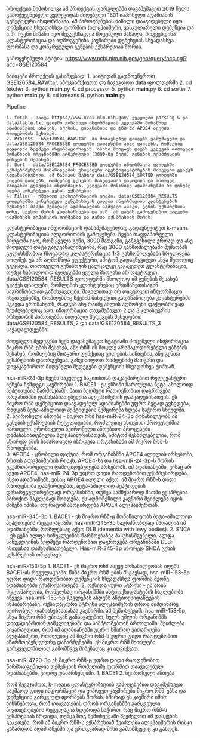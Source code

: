პროექტის მიმოხილვა
ამ პროექტის ფარგლებში დავამუშავეთ 2019 წელს გამოქვეყნებული კვლევიდან მიღებული 1601 იაპონელი ადამიანის გენეტიკური ინფორმაცია.  ამ პიროვნებების ნაწილი დაავადებული იყო დემენციის სხვადასხვა ფორმით (ალცჰაიმერი, ვასკულარული დემენცია და ა.შ). ჩვენი მიზანი იყო შეგვესწავლა მოცემული მასალა, მოგვეხდინა კლასტერიზაცია და აღმოგვეჩინა კავშირები დემენციის სხვადასხვა ფორმასა და კონკრეტული გენების ექსპრესიას შორის. 

გამოყენებული სტატია:
https://www.ncbi.nlm.nih.gov/geo/query/acc.cgi?acc=GSE120584

ნაბიჯები პროექტის გასაშვებად: 
    1. საიტიდან გადმოვწეროთ GSE120584_RAW.tar, ამოვაარქივოთ და ჩავაგდოთ data ფოლდერში
    2. cd fetcher
    3. python __main__.py
    4. cd processor
    5. python __main__.py
    6. cd sorter
    7. python __main__.py
    8. cd kmeans
    9. python __main__.py

Pipeline

    1. fetch - საიტს https://www.ncbi.nlm.nih.gov/ ვუკეთებთ parsing-ს და data/table.txt ფაილში ვინახავთ ინფორმაციას კვლევაში მონაწილე ადამიანების ასაკის, სქესის, დიაგნოზისა და დნმ-ში APOE4 ალელის რაოდენობის შესახებ.
    2. Process – GSE120584_RAW.tar -ში მოთავსებულ ფაილებს ვამუშავებთ და data/GSE120584_PROCESSED ფოლდერში ვათავსებთ ახალ ფაილებს, რომლებიც დაცლილია ზედმეტი ინფორმაციისაგან. ისინი მოიცავს დატას კვლევის თითოეული მონაწილის ორგანიზმში კონკრეტული (3000-ზე მეტი) გენების ექსპრესიის დონეების შესახებ. 
    3. Sort - data/GSE120584_PROCESSED ფოლდერში ინფორმაცია ფაილებში ექსპერიმენტის მონაწილეების უნიკალური იდენტიფიკატორების მიხედვით გვაქვს გადანაწილებული. ამ ნაბიჯის შემდეგ data/GSE120584_SORTED ფოლდერში ვიღებთ ფაილებს, რომლებიც გენების მიხედვითაა დაყოფილი და თითოეულ მათგანში გვხვდება ინფორმაცია, კვლევაში მონაწილე ადამიანებში რა დონეზე ხდება კონკრეტული გენის ექსპრესია. 
    4. Filter - უშუალოდ კლასტერიზაციის ეტაპი. data/GSE120584_RESULTS ფოლდერებში კონკრეტული გენებისთვის ვიღებთ ინფორმაციას კლასტერების შესახებ: მასში შემავალი ადამიანების საშუალო ასაკი, გენის ექსპრესიის დონე, სქესთა შორის გადანაწილება და ა.შ. ამ დატას გამოყენებით ვადგენთ კავშირებს დემენციის ფორმებსა და გენთა ექსპრესიას შორის. 

კლასტერიზაცია
ინფორმაციის დასამუშავებლად გადავწყვიტეთ k-means კლასტერიზაციის ალგორითმის გამოყენება. ჩვენი თავდაპირველი მიდგომა იყო, რომ ყველა გენი, 3000 მათგანი, განგვეხილა ერთად და ასე მიღებული დატა გაგვეანალიზებინა, რაც 3000 განზომილებაში მუშაობას გულისხმობდა (ზოგადად კლასტერიზაცია 1-3 განზომილებაში სრულდება ხოლმე). ეს არ აღმოჩნდა ეფექტური, ამიტომ გადავწყვიტეთ სხვა მეთოდიც გვეცადა. თითოეული გენისთვის ცალცალკე გავაკეთეთ კლასტერიზაცია, თუმცა საბოლოოდ შედეგებში ყველა მათგანი არ დავტოვეთ. data/GSE120584_RESULTS  ფოლდერში მხოლოდ იმ გენების შესახებ გვაქვს ფაილები, რომლების კლასტერებიც ერთმანეთისაგან საგრძნობლად განსხვავდება. მაგალითად არ დავტოვეთ ინფორმაცია ისეთ გენებზე, რომლებშიც სქესის მიხედვით გადანაწილება კლასტერებში ჰგავდა ერთმანეთს, რადგან ასე რაიმე ახლის აღმოჩენა ფაქტობრივად შეუძლებელიც იყო. ინფორმაცია დავამუშავეთ 2 და 3 კლასტერის არსებობის პირობებში. მიღებულ შედეგებს შეხვდებით data/GSE120584_RESULTS_2 და data/GSE120584_RESULTS_3 საქაღალდეებში. 

მიღებული შედეგები
ჩვენ დავამუშავეთ სტატიაში მოცემული ინფორმაცია მიკრო რნმ-ების შესახებ, ანუ რნმ-ის მოკლე არამაკოდირებელი უბნების შესახებ, რომლებიც მთავარი ფუნქციაც ცილების სინთეზის, ანუ გენთა ექსპრესიის დათრგუნვაა. განვიხილოთ რამდენიმე მათგანი და დავაკავშიროთ მიღებული შედეგები დემენციის სხვადასხვა ტიპთან.

hsa-miR-24-3p
ჩვენს საკვლევ საკითხთან დაკავშირებით რელევანტური იქნება შემდეგი კავშირები:
    1. BACE1 - ეს ენზიმი ჩართულია ბეტა-ამილოიდ პეპტიდების წარმოებაში. მათი ზედმეტი რაოდენობით დაგროვება ორგანიზმში დამახასიათებელია ალცჰაიმერის დაავადებისათვის. ეს მიკრო რნმ დემენციით დაავადებულ ადამიანებში უფრო მეტად გვხვდება, რადგან ბეტა-ამილოიდ პეპტიდების შემცირება ხდება საჭირო სხეულში.  
    2.  ნეირონული ანთება - მიკრო რნმ has-miR-24-3p მონაწილეობს იმ გენების ექსპრესიის რეგულაციაში, რომლებიც ანთებით პროცესებშია ჩართული. ქრონიკული ნეირონული ანთებითი პროცესები დამახასიათებელია ალცჰაიმერისათვის, ამიტომ შესაძლებელია, რომ სწორედ ამის სამართავად იზრდება ორგანიზმში ამ მიკრო რნმ-ს რაოდენობა.  
    3. APOE4 -  ცნობილი ფაქტია, რომ ორგანიზმში APOE4 ალელის არსებობა, ზრდის ალცჰაიმერის რისკს. APOE4-სა და hsa-miR-24-3p-ს შორის უკუპროპორციული დამოკიდებულება არსებობს. იმ ადამიანებში, ვისაც არ აქვთ APOE4, has-miR-24-3p უფრო დიდი რაოდენობით ექსპრესირდება. ისეთ ადამიანებს, ვისაც APOE4 ალელი აქვთ, ამ მიკრო რნმ-ს დიდი რაოდენობა დასჭირდებათ, ბეტა-ამილოიდ პეპტიდების დასარეგულირებლად ორგანიზმში, თუმცა სამწუხაროდ მათში ექსპრესია პირიქით ნაკლებად მოხდება. ეს აღმოჩენილი კავშირი შეიძლება იყოს მიზეზი იმისა, თუ რატომ ასოცირდება APOE4 ალცჰაიმერთან. 

hsa-miR-345-3p
    1. BACE1 - ეს მიკრო რნმ-ც მონაწილეობს ბეტა-ამილოიდ პეპტიდების რეგულაციაში. has-miR-345-3p საგრძნობლად მაღალია იმ ადამიანებში, რომლებსაც აქვთ DLB (dementia with lewy bodies).
    2. SNCA - ეს გენი ალფა-სინუკლეინის წარმოებაზეა პასუხისმგებელი. ალფა-სინუკლეინის ზედმეტი რაოდენობით დაგროვება ორგანიზმში DLB-ისთვისაა დამახასიათებელი. Has-miR-345-3p სწორედ SNCA გენის ექსპრესიას თრგუნავს. 

hsa-miR-153-5p
    1. BACE1 - ეს მიკრო რნმ ასევე მონაწილეობას იღებს BACE1-ის რეგულაციაში. წინა მიკრო რნმ-ების მსგავსად, hsa-miR-153-5p უფრო დიდი რაოდენობით დემენციის სხვადასხვა ფორმის მქონე ადამიანებში ექსპრესირდება. 
    2. ოქსიდაციური სტრესი - ეს არის მდგომარეობა, რომელსაც ორგანიზმში ანტიოქსიდანტების ნაკლებობა იწვევს. hsa-miR-153-5p გავლენას ახდენს ანტიოქსიდანტების ინჰიბირებაზე. ოქსიდაციური სტრესი ალცჰაიმერის დროს მიმდინარე ნეირონულ დაზიანებასთანაა კავშირში. ამ შემთხვევაში hsa-miR-153-5p, სხვა მიკრო რნმ-ებისგან განსხვავებით, ხელს უშლის ორგანიზმს დაავადებასთან გამკლავებაში და სიმპტომებთან ბრძოლაში. შეიძლება ვივარაუდოთ, რომ იმ ადამიანებში უფრო ხშირად ვითარდება ალცჰაიმერი, რომლებიც ამ მიკრო რნმ-ს უფრო დიდი რაოდენობით აწარმოებენ, ვიდრე დანარჩენებში. ეს მიკრო რნმ შეიძლება გარკვეულწილად გამომწვევ მიზეზადაც კი აღვიქვათ. 

hsa-miR-4720-3p
ეს მიკრო რნმ-ც უფრო დიდი რაოდენობით წარმოდგენილია დემენციის რომელიმე ფორმით დაავადებულ ადამიანებში, ვიდრე დანარჩენებში. 
    1. BACE1
    2. ნეირონული ანთება

რომ შევაჯამოთ, k-means კლასტერიზაციის გამოყენებით დავამუშავეთ საკმაოდ დიდი ინფორმაცია და ვიპოვეთ კავშირები მიკრო რნმ-ებსა და დემენციის გარკვეულ ფორმებს შორის. ხშირად ეს კავშირი იმით აიხსნებოდა, რომ დაავადების დროს ორგანიზმში გარკვეული ნივთიერებების რეგულაცია ხდებოდა საჭირო, რაც მიკრო რნმ-ს ექსპრესიას ზრდიდა, თუმცა ზოგ შემთხვევაში შევძელით იმ დასკვნის გაკეთება, რომ ამ მიკრო რნმ-ს ექსპრესიამ შეიძლება ალცჰაიმერის რისკი გაზარდოს ადამიანებში და ერთგვარად მისი გამომწვევიც კი გახდეს. 
